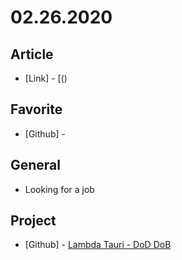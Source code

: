 # 02.26.2020

## Article

- \[Link\] - [()

## Favorite

- \[Github\] - []()

## General

- Looking for a job

## Project

- \[Github\] - [Lambda Tauri - DoD DoB](https://github.com/org-3s2yu/lambda-tauri)

